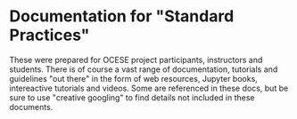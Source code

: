 # Documentation for "Standard Practices"

These were prepared for OCESE project participants, instructors and students. There is of course a vast range of documentation, tutorials and guidelines "out there" in the form of web resources, Jupyter books, intereactive tutorials and videos. Some are referenced in these docs, but be sure to use "creative googling" to find details not included in these documents.

